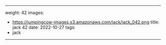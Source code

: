 
---
weight: 42
images:
- https://jumpingcow-images.s3.amazonaws.com/jack/jack_042.png
title: jack 42
date: 2022-10-27
tags:
- jack
---
